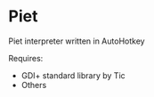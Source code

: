 Piet
====

Piet interpreter written in AutoHotkey

Requires:
<ul>
    <li>GDI+ standard library by Tic</li>
    <li>Others</li>
</ul>